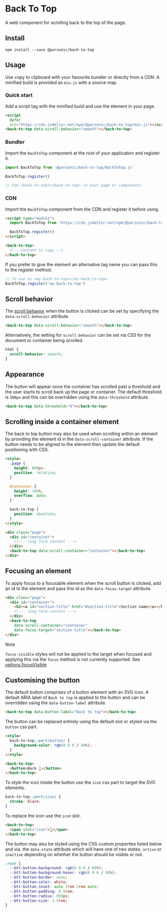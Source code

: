 # Back To Top

A web component for scrolling back to the top of the page.

## Install

```shell
npm install --save @parsonic/back-to-top
```

## Usage

Use copy to clipboard with your favourite bundler or directly from a CDN. A
minified build is provided as `min.js` with a source map.

### Quick start

Add a script tag with the minified build and use the element in your page.

```html
<script
  defer
  src="https://cdn.jsdelivr.net/npm/@parsonic/back-to-top/min.js"></script>
<back-to-top data-scroll-behavior="smooth"></back-to-top>
```

### Bundler

Import the `BackToTop` component at the root of your application and register
it.

```js
import BackToTop from '@parsonic/back-to-top/BackToTop.js'

BackToTop.register()

// Use <back-to-top></back-to-top> in your page or components
```

### CDN

Import the `BackToTop` component from the CDN and register it before using.

```html
<script type="module">
  import BackToTop from 'https://cdn.jsdelivr.net/npm/@parsonic/back-to-top/BackToTop.js'

  BackToTop.register()
</script>

<back-to-top>
  <!-- Content to copy -->
</back-to-top>
```

If you prefer to give the element an alternative tag name you can pass this to
the register method.

```js
// To use as <my-back-to-top></my-back-to-top>
BackToTop.register('my-back-to-top')
```

## Scroll behavior

The [scroll behavior]() when the button is clicked can be set by specifying the
`data-scroll-behavior` attribute.

```html
<back-to-top data-scroll-behavior="smooth"></back-to-top>
```

Alternatively, the setting for `scroll-behavior` can be set via CSS for the
document or container being scrolled.

```css
html {
  scroll-behavior: smooth;
}
```

## Appearance

The button will appear once the container has scrolled past a threshold and the
user starts to scroll back up the page or container. The default threshold is
`500px` and this can be overridden using the `data-threshold` attribute.

```html
<back-to-top data-threshold="0"></back-to-top>
```

## Scrolling inside a container element

The back to top button may also be used when scrolling within an element by
providing the element id in the `data-scroll-container` attribute. If the button
needs to be aligned to the element then update the default positioning with CSS.

```html
<style>
  .page {
    height: 800px;
    position: relative;
  }

  #container {
    height: 100%;
    overflow: auto;
  }

  back-to-top {
    position: absolute;
  }
</style>

<div class="page">
  <div id="container">
    <!--- long form content --->
  </div>
  <back-to-top data-scroll-container="container"></back-to-top>
</div>
```

## Focusing an element

To apply focus to a focusable element when the scroll button is clicked, add an
id to the element and pass this id as the `data-focus-target` attribute.

```html
<div class="page">
  <div id="container">
    <h2><a id="section-title" href="#section-title">Section name</a></h2>
    <!--- long form content --->
  </div>
  <back-to-top
    data-scroll-container="container"
    data-focus-target="section-title"></back-to-top>
</div>
```

<!-- prettier-ignore -->
> [!NOTE]
> `focus-visible` styles will not be applied to the target when focused
> and applying this via the `focus` method is not currently supported. See
> [options.focusVisible](https://developer.mozilla.org/en-US/docs/Web/API/HTMLElement/focus#focusvisible)

## Customising the button

The default button comprises of a button element with an SVG icon. A default
ARIA label of `Back to top` is applied to the button and can be overridden using
the `data-button-label` attribute.

```html
<back-to-top data-button-label="Back to top"></back-to-top>
```

The button can be replaced entirely using the default slot or styled via the
`button` css part.

```html
<style>
  back-to-top::part(button) {
    background-color: rgb(0 0 0 / 40%);
  }
</style>

<back-to-top>
  <button>Back 👆</button>
</back-to-top>
```

To style the icon inside the button use the `icon` css part to target the SVG
elements.

```css
back-to-top::part(icon) {
  stroke: black;
}
```

To replace the icon use the `icon` slot.

```html
<back-to-top>
  <span slot="icon">👆</span>
</back-to-top>
```

The button may also be styled using the CSS custom properties listed below and
via. the `data-state` attribute which will have one of two states, `active` or
`inactive` depending on whether the button should be visible or not.

```css
:root {
  --btt-button-background: rgb(0 0 0 / 60%);
  --btt-button-background-hover: rgb(0 0 0 / 80%);
  --btt-button-border: none;
  --btt-button-color: white;
  --btt-button-inset: auto 2rem 2rem auto;
  --btt-button-padding: 0.5rem;
  --btt-button-radius: 999px;
  --btt-button-size: 1.5rem;
}
```
